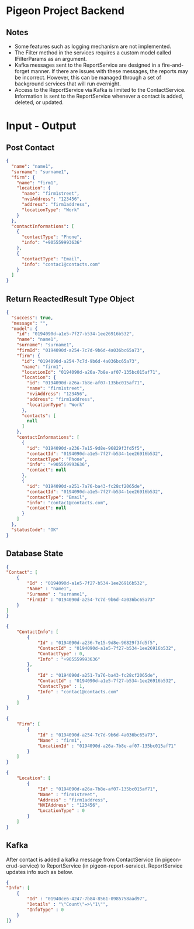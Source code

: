 # Pigeon Project Backend

## Notes

- Some features such as logging mechanism are not implemented.
- The Filter method in the services requires a custom model called IFilterParams as an argument.
- Kafka messages sent to the ReportService are designed in a fire-and-forget manner. If there are issues with these messages, the reports may be incorrect. However, this can be managed through a set of background services that will run overnight.
- Access to the ReportService via Kafka is limited to the ContactService. Information is sent to the ReportService whenever a contact is added, deleted, or updated.

# Input - Output

## Post Contact

```json
{
  "name": "name1",
  "surname": "surname1",
  "firm": {
    "name": "firm1",
    "location": {
      "name": "firm1street",
      "nviAddress": "123456",
      "address": "firm1address",
      "locationType": "Work"
    }
  },
  "contactInformations": [
    {
      "contactType": "Phone",
      "info": "+905559993636"
    },
    {
      "contactType": "Email",
      "info": "contac1@contacts.com"
    }
  ]
}
```

## Return ReactedResult Type Object

```json
{
  "success": true,
  "message": "",
  "model": {
    "id": "0194090d-a1e5-7f27-b534-1ee26916b532",
    "name": "name1",
    "surname": "surname1",
    "firmId": "0194090d-a254-7c7d-9b6d-4a036bc65a73",
    "firm": {
      "id": "0194090d-a254-7c7d-9b6d-4a036bc65a73",
      "name": "firm1",
      "locationId": "0194090d-a26a-7b8e-af07-135bc015af71",
      "location": {
        "id": "0194090d-a26a-7b8e-af07-135bc015af71",
        "name": "firm1street",
        "nviAddress": "123456",
        "address": "firm1address",
        "locationType": "Work"
      },
      "contacts": [
        null
      ]
    },
    "contactInformations": [
      {
        "id": "0194090d-a236-7e15-9d8e-96829f3fd5f5",
        "contactId": "0194090d-a1e5-7f27-b534-1ee26916b532",
        "contactType": "Phone",
        "info": "+905559993636",
        "contact": null
      },
      {
        "id": "0194090d-a251-7a76-ba43-fc28cf2065de",
        "contactId": "0194090d-a1e5-7f27-b534-1ee26916b532",
        "contactType": "Email",
        "info": "contac1@contacts.com",
        "contact": null
      }
    ]
  },
  "statusCode": "OK"
}
```

## Database State

```json
{
"Contact": [
	{
		"Id" : "0194090d-a1e5-7f27-b534-1ee26916b532",
		"Name" : "name1",
		"Surname" : "surname1",
		"FirmId" : "0194090d-a254-7c7d-9b6d-4a036bc65a73"
	}
]
}
```
```json
{
    "ContactInfo": [
    	{
    		"Id" : "0194090d-a236-7e15-9d8e-96829f3fd5f5",
    		"ContactId" : "0194090d-a1e5-7f27-b534-1ee26916b532",
    		"ContactType" : 0,
    		"Info" : "+905559993636"
    	},
    	{
    		"Id" : "0194090d-a251-7a76-ba43-fc28cf2065de",
    		"ContactId" : "0194090d-a1e5-7f27-b534-1ee26916b532",
    		"ContactType" : 1,
    		"Info" : "contac1@contacts.com"
    	}
    ]
}
```
```json
{
    "Firm": [
    	{
    		"Id" : "0194090d-a254-7c7d-9b6d-4a036bc65a73",
    		"Name" : "firm1",
    		"LocationId" : "0194090d-a26a-7b8e-af07-135bc015af71"
    	}
    ]
}
```
```json
{
    "Location": [
    	{
    		"Id" : "0194090d-a26a-7b8e-af07-135bc015af71",
    		"Name" : "firm1street",
    		"Address" : "firm1address",
    		"NVIAddress" : "123456",
    		"LocationType" : 0
    	}
    ]
}
```

## Kafka

After contact is added a kafka message from ContactService (in pigeon-crud-service) to ReportService (in pigeon-report-service). ReportService updates info such as below.

```json
{
"Info": [
	{
		"Id" : "01940ce6-4247-7b84-8561-0985758aad97",
		"Details" : "\"Count\"=>\"1\"",
		"InfoType" : 0
	}
]}

```
